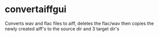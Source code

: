 # convertaiffgui
Converts wav and flac files to aiff, deletes the flac/wav then copies the newly created aiff's to the source dir and 3 target dir's

